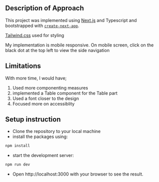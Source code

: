 ## Description of Approach

This project was implemented using [Next.js](https://nextjs.org) and Typescript and bootstrapped with [`create-next-app`](https://nextjs.org/docs/app/api-reference/cli/create-next-app).

[Tailwind.css](https://tailwindcss.com/) used for styling

My implementation is mobile responsive.
On mobile screen, click on the black dot at the top left to view the side navigation

## Limitations

With more time, I would have;

1. Used more componenting measures
2. implemented a Table component for the Table part
3. Used a font closer to the design
4. Focused more on accessiblity

## Setup instruction

- Clone the repository to your local machine
- install the packages using:

```bash
npm install
```

- start the development server:

```bash
npm run dev
```

- Open http://localhost:3000 with your browser to see the result.
